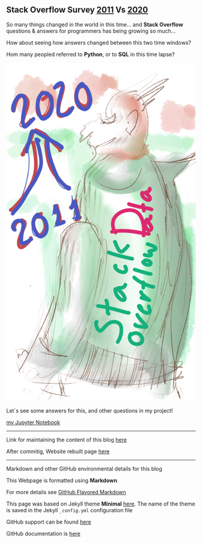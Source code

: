 ## Stack Overflow Survey [2011](https://stackoverflow.blog/2011/01/11/survey-says/?_ga=2.150969846.175672837.1626630581-112540995.1615731573) Vs [2020](https://insights.stackoverflow.com/survey/2020)

So many things changed in the world in this time... and **Stack Overflow** questions & answers for programmers has being growing so much...

How about seeing how answers changed between this two time windows?

Hom many peopled referred to **Python**, or to **SQL** in this time lapse?

![lil devil](https://github.com/epasseto/First-Udacity-Datascience-Blog/blob/gh-pages/lildev.PNG)

Let´s see some answers for this, and other questions in my project!

[my Jupyter Notebook](https://github.com/epasseto/UdacityFirstProject)

---

Link for maintaining the content of this blog [here](https://github.com/epasseto/First-Udacity-Datascience-Blog/edit/gh-pages/index.md)

After commitig, Website rebuilt page [here](https://jekyllrb.com/)

---

Markdown and other GitHub environmental details for this blog

This Webpage is formatted using **Markdown**

For more details see [GitHub Flavored Markdown](https://guides.github.com/features/mastering-markdown/)

This page was based on Jekyll theme **Minimal** [here](https://github.com/epasseto/First-Udacity-Datascience-Blog/settings/pages). The name of the theme is saved in the Jekyll `_config.yml` configuration file

GitHub support can be found [here](https://support.github.com/contact)

GitHub documentation is [here](https://docs.github.com/categories/github-pages-basics/)
